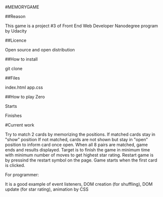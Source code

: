#MEMORYGAME

##Reason

This game is a project #3 of Front End Web Developer Nanodegree program by Udacity

##Licence

Open source and open distribution

##How to install

git clone

##Files

index.html
app.css

##How to play
Zero

Starts

Finishes

#Current work


Try to match 2 cards by memorizing the positions.
If matched cards stay in "show" position
If not matched, cards are not shown but stay in "open" position to inform card once open.
When all 8 pairs are matched, game ends and results displayed.
Target is to finish the game in minimum time with minimum number of moves to get highest star rating.
Restart game is by pressind the restart symbol on the page.
Game starts when the first card is clicked.

For programmer:

It is a good example of event listeners, DOM creation (for shuffling), DOM update (for star rating), animation by CSS
